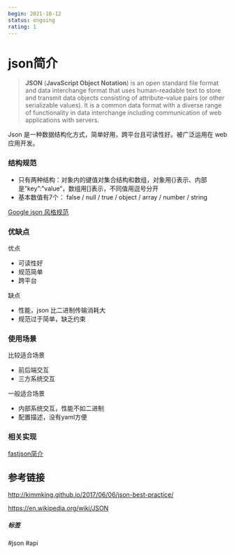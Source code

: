 ```yaml
---
begin: 2021-10-12
status: ongoing
rating: 1
---
```


# json简介

> **JSON** (**JavaScript Object Notation**) is an open standard file format and data interchange format that uses human-readable text to store and transmit data objects consisting of attribute–value pairs  (or other serializable values). It is a common data  format with a diverse range of functionality in data interchange including communication of  web applications with servers.

Json 是一种数据结构化方式，简单好用，跨平台且可读性好。被广泛运用在 web 应用开发。

### 结构规范

- 只有两种结构：对象内的键值对集合结构和数组，对象用{}表示、内部是”key”:”value”，数组用[]表示，不同值用逗号分开
- 基本数值有7个： false / null / true / object / array / number / string

[Google json 风格规范](Google%20json%20风格规范.md)

### 优缺点

优点

- 可读性好
- 规范简单
- 跨平台

缺点

- 性能，json 比二进制传输消耗大
- 规范过于简单，缺乏约束

### 使用场景

比较适合场景

- 前后端交互
- 三方系统交互

一般适合场景

- 内部系统交互，性能不如二进制
- 配置描述，没有yaml方便

### 相关实现

[fastjson简介](fastjson/fastjson简介.md)

## 参考链接

http://kimmking.github.io/2017/06/06/json-best-practice/

https://en.wikipedia.org/wiki/JSON

##### 标签
#json #api
